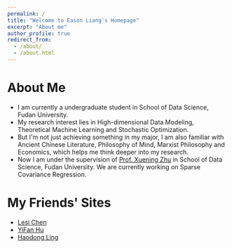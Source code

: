 ```yaml
---
permalink: /
title: "Welcome to Eason Liang's Homepage"
excerpt: "About me"
author_profile: true
redirect_from: 
  - /about/
  - /about.html
---
```

About Me
======
* I am currently a undergraduate student in School of Data Science, Fudan University. 
* My research interest lies in High-dimensional Data Modeling, Theoretical Machine Learning and Stochastic Optimization.
* But I'm not just achieving something in my major, I am also familiar with Ancient Chinese Literature, Philosophy of Mind, Marxist Philosophy and Economics, which helps me think deeper into my research.
* Now I am under the supervision of [Prof. Xuening Zhu](https://xueningzhu.github.io) in School of Data Science, Fudan University. We are currently working on Sparse Covariance Regression.

My Friends' Sites
======
* [Lesi Chen](https://truenobility303.github.io)   
* [YiFan Hu](https://huyifan2001.github.io)
* [Haodong Ling](https://milanmarks.github.io)
